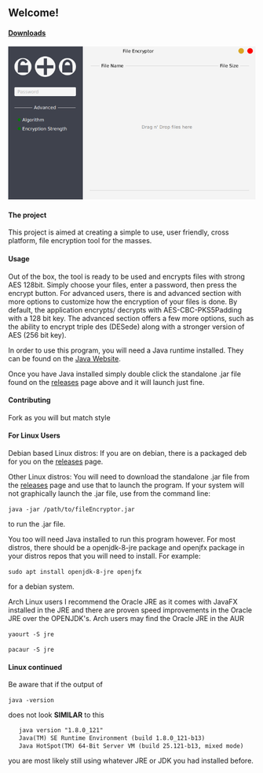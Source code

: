 ## Welcome!

#### [Downloads](https://github.com/AWildBeard/FileEncryptor/releases)

![FileEncryptor](https://github.com/AWildBeard/resources/blob/master/FileEncryptor/resources/fileEncryptor.png?raw=true)

#### The project

This project is aimed at creating a simple to use,
user friendly, cross platform, file encryption tool
for the masses. 

#### Usage
Out of the box, the tool is ready to
be used and encrypts files with strong AES 128bit.
Simply choose your files, enter a password, then press
the encrypt button.
For advanced users, there is and advanced 
section with more options to customize how the
encryption of your files is done. 
By default, the application encrypts/ decrypts with
AES-CBC-PKS5Padding with a 128 bit key. The
advanced section offers a few more options, such as the
ability to encrypt triple des (DESede) along with a
stronger version of AES (256 bit key). 

In order to use this program, you will need a
Java runtime installed. They can be found on the
[Java Website](https://www.java.com/en/download/).

Once you have Java installed simply double click the
standalone .jar file found on the 
[releases](https://github.com/AWildBeard/FileEncryptor/releases) 
page above and it will launch just fine.

#### Contributing

Fork as you will but match style

#### For Linux Users

Debian based Linux distros:
If you are on debian, there is a packaged deb for you
on the [releases](https://github.com/AWildBeard/FileEncryptor/releases)
page.

Other Linux distros:
You will need to download the standalone .jar file 
from the [releases](https://github.com/AWildBeard/FileEncryptor/releases)
page and use that to launch the program.
If your system will not graphically
launch the .jar file, use from the command line: 

```java -jar /path/to/fileEncryptor.jar```

to run the .jar file.

You too will need Java installed to run this program 
however. For most distros, there should be a 
openjdk-8-jre package and openjfx package
in your distros repos that 
you will need to install. For example:

```sudo apt install openjdk-8-jre openjfx```

for a debian system.

Arch Linux users I recommend the Oracle JRE as it comes
with JavaFX installed in the JRE and there are proven
speed improvements in the Oracle JRE over the OPENJDK's.
Arch users may find the Oracle JRE in the AUR

```yaourt -S jre```

```pacaur -S jre```

#### Linux continued

Be aware that if the output of

```java -version```

does not look **SIMILAR** to this

```
   java version "1.8.0_121"
   Java(TM) SE Runtime Environment (build 1.8.0_121-b13)
   Java HotSpot(TM) 64-Bit Server VM (build 25.121-b13, mixed mode)
```

you are most likely still using whatever JRE or JDK you
had installed before.
